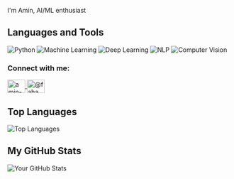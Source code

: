 I'm Amin, AI/ML enthusiast

## Languages and Tools
![Python](https://img.shields.io/badge/Python-3776AB?style=for-the-badge&logo=python&logoColor=white)
![Machine Learning](https://img.shields.io/badge/Machine%20Learning-3776AB?style=for-the-badge&logo=machine-learning&logoColor=white)
![Deep Learning](https://img.shields.io/badge/Deep%20Learning-3776AB?style=for-the-badge&logo=deep-learning&logoColor=white)
![NLP](https://img.shields.io/badge/NLP-3776AB?style=for-the-badge&logo=nlp&logoColor=white)
![Computer Vision](https://img.shields.io/badge/Computer%20Vision-3776AB?style=for-the-badge&logo=opencv&logoColor=white)


<h3 align="left">Connect with me:</h3>
<p align="left">
  <a href="https://linkedin.com/in/amin-fahim-7b5a76235" target="blank">
    <img align="center" src="https://raw.githubusercontent.com/rahuldkjain/github-profile-readme-generator/master/src/images/icons/Social/linked-in-alt.svg" alt="amin-fahim-7b5a76235" height="30" width="40" />
  </a>
  <a href="https://medium.com/@fahamin5149" target="blank">
    <img align="center" src="https://raw.githubusercontent.com/rahuldkjain/github-profile-readme-generator/master/src/images/icons/Social/medium.svg" alt="@fahamin5149" height="30" width="40" />
  </a>
</p>


## Top Languages
![Top Languages](https://github-readme-stats.vercel.app/api/top-langs/?username=fahamin5149&layout=compact&theme=radical)


## My GitHub Stats
![Your GitHub Stats](https://github-readme-stats.vercel.app/api?username=fahamin5149&show_icons=true&theme=radical)
